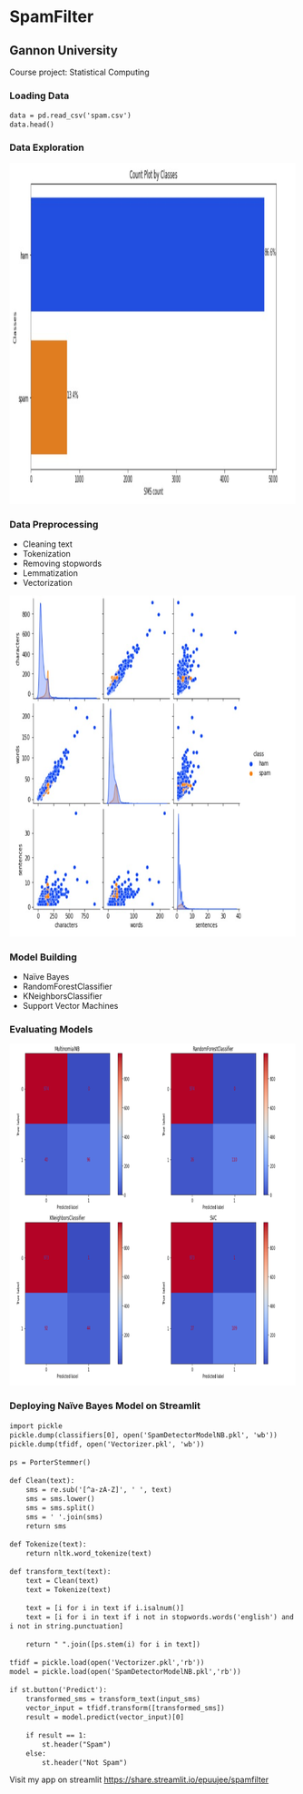# SpamFilter
## Gannon University
Course project: Statistical Computing

### Loading Data
```
data = pd.read_csv('spam.csv')
data.head()
```

### Data Exploration
<img src="images/countplot.jpg" height="600">

### Data Preprocessing
* Cleaning text
* Tokenization
* Removing stopwords
* Lemmatization
* Vectorization

<img src="images/pairplot.jpg" height="600">

### Model Building
* Naïve Bayes
* RandomForestClassifier
* KNeighborsClassifier
* Support Vector Machines

### Evaluating Models
<img src="images/plot.jpg" height="600">

### Deploying Naïve Bayes Model on Streamlit
```
import pickle
pickle.dump(classifiers[0], open('SpamDetectorModelNB.pkl', 'wb'))
pickle.dump(tfidf, open('Vectorizer.pkl', 'wb'))

ps = PorterStemmer()

def Clean(text):
    sms = re.sub('[^a-zA-Z]', ' ', text) 
    sms = sms.lower() 
    sms = sms.split()
    sms = ' '.join(sms)
    return sms

def Tokenize(text):
    return nltk.word_tokenize(text)

def transform_text(text):
    text = Clean(text)
    text = Tokenize(text)

    text = [i for i in text if i.isalnum()]
    text = [i for i in text if i not in stopwords.words('english') and i not in string.punctuation]
    
    return " ".join([ps.stem(i) for i in text])

tfidf = pickle.load(open('Vectorizer.pkl','rb'))
model = pickle.load(open('SpamDetectorModelNB.pkl','rb'))

if st.button('Predict'):
    transformed_sms = transform_text(input_sms)
    vector_input = tfidf.transform([transformed_sms])
    result = model.predict(vector_input)[0]
    
    if result == 1:
        st.header("Spam")
    else:
        st.header("Not Spam")
```

Visit  my app on streamlit https://share.streamlit.io/epuujee/spamfilter
